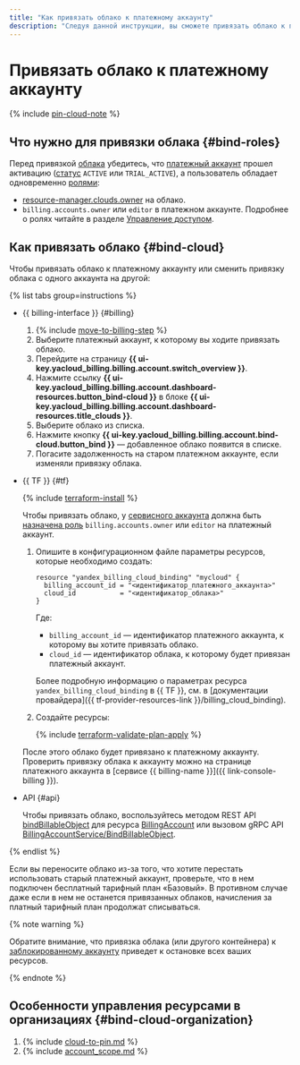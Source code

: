 ```yaml
---
title: "Как привязать облако к платежному аккаунту"
description: "Следуя данной инструкции, вы сможете привязать облако к платежному аккаунту."
---
```


# Привязать облако к платежному аккаунту

{% include [pin-cloud-note](../_includes/pin-cloud-note.md) %}

## Что нужно для привязки облака {#bind-roles}

Перед привязкой [облака](../../resource-manager/concepts/resources-hierarchy.md#cloud) убедитесь, что [платежный аккаунт](../concepts/billing-account.md) прошел активацию ([статус](../concepts/billing-account-statuses.md) `ACTIVE` или `TRIAL_ACTIVE`), а пользователь обладает одновременно [ролями](../../iam/concepts/access-control/roles.md):
* [resource-manager.clouds.owner](../../resource-manager/security/index.md#resource-manager-clouds-owner) на облако.
* `billing.accounts.owner` или `editor` в платежном аккаунте. Подробнее о ролях читайте в разделе [Управление доступом](../security/index.md#roles-list).

## Как привязать облако {#bind-cloud}

Чтобы привязать облако к платежному аккаунту или сменить привязку облака с одного аккаунта на другой:

{% list tabs group=instructions %}

- {{ billing-interface }} {#billing}

  1. {% include [move-to-billing-step](../_includes/move-to-billing-step.md) %}
  1. Выберите платежный аккаунт, к которому вы ходите привязать облако.
  1. Перейдите на страницу **{{ ui-key.yacloud_billing.billing.account.switch_overview }}**.
  1. Нажмите ссылку **{{ ui-key.yacloud_billing.billing.account.dashboard-resources.button_bind-cloud }}** в блоке **{{ ui-key.yacloud_billing.billing.account.dashboard-resources.title_clouds }}**.
  1. Выберите облако из списка.
  1. Нажмите кнопку **{{ ui-key.yacloud_billing.billing.account.bind-cloud.button_bind }}** — добавленное облако появится в списке.
  1. Погасите задолженность на старом платежном аккаунте, если изменяли привязку облака.

- {{ TF }} {#tf}

  {% include [terraform-install](../../_includes/terraform-install.md) %}

  Чтобы привязать облако, у [сервисного аккаунта](../../iam/concepts/users/service-accounts.md) должна быть [назначена роль](../security/index.md#set-role) `billing.accounts.owner` или `editor` на платежный аккаунт.
  1. Опишите в конфигурационном файле параметры ресурсов, которые необходимо создать:

     ```hcl
     resource "yandex_billing_cloud_binding" "mycloud" {
       billing_account_id = "<идентификатор_платежного_аккаунта>"
       cloud_id           = "<идентификатор_облака>"
     }
     ```

     Где:
     * `billing_account_id` — идентификатор платежного аккаунта, к которому вы хотите привязать облако.
     * `cloud_id` — идентификатор облака, к которому будет привязан платежный аккаунт.

     Более подробную информацию о параметрах ресурса `yandex_billing_cloud_binding` в {{ TF }}, см. в [документации провайдера]({{ tf-provider-resources-link }}/billing_cloud_binding).
  1. Создайте ресурсы:

     {% include [terraform-validate-plan-apply](../../_tutorials/_tutorials_includes/terraform-validate-plan-apply.md) %}

  После этого облако будет привязано к платежному аккаунту. Проверить привязку облака к аккаунту можно на странице платежного аккаунта в [сервисе {{ billing-name }}]({{ link-console-billing }}).

- API {#api}

  Чтобы привязать облако, воспользуйтесь методом REST API [bindBillableObject](../api-ref/BillingAccount/bindBillableObject.md) для ресурса [BillingAccount](../api-ref/BillingAccount/index.md) или вызовом gRPC API [BillingAccountService/BindBillableObject](../api-ref/grpc/billing_account_service.md#BindBillableObject).

{% endlist %}

Если вы переносите облако из-за того, что хотите перестать использовать старый платежный аккаунт, проверьте, что в нем подключен бесплатный тарифный план «Базовый». В противном случае даже если в нем не останется привязанных облаков, начисления за платный тарифный план продолжат списываться.

{% note warning %}

Обратите внимание, что привязка облака (или другого контейнера) к [заблокированному аккаунту](../concepts/billing-account-statuses.md) приведет к остановке всех ваших ресурсов.

{% endnote %}

## Особенности управления ресурсами в организациях {#bind-cloud-organization}

1. {% include [cloud-to-pin.md](../_includes/clouds-to-pin.md) %}
1. {% include [account_scope.md](../_includes/account-scope.md) %}